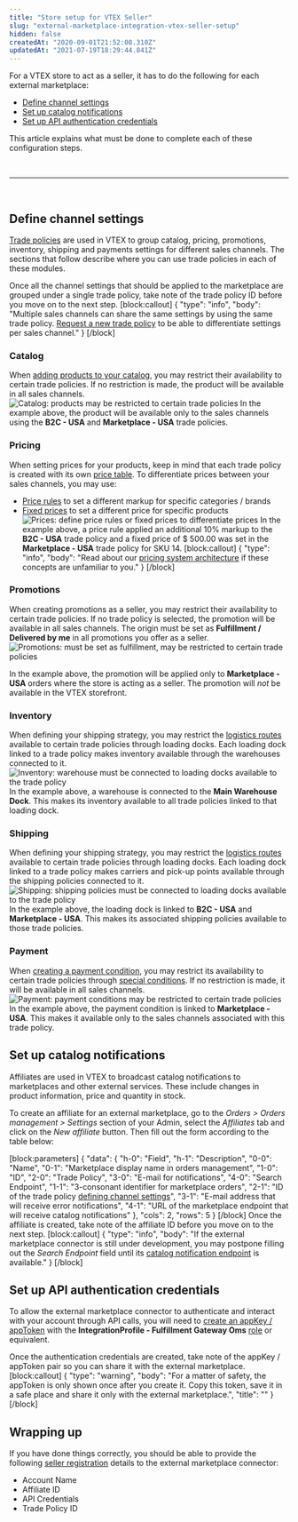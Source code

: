 ```yaml
---
title: "Store setup for VTEX Seller"
slug: "external-marketplace-integration-vtex-seller-setup"
hidden: false
createdAt: "2020-09-01T21:52:08.310Z"
updatedAt: "2021-07-19T18:29:44.841Z"
---
```


For a VTEX store to act as a seller, it has to do the following for each external marketplace:

- [Define channel settings](#define-channel-settings)
- [Set up catalog notifications](#set-up-catalog-notifications)
- [Set up API authentication credentials](#set-up-api-authentication-credentials)

This article explains what must be done to complete each of these configuration steps.

<br/>

---

<br/>

## Define channel settings

[Trade policies](https://help.vtex.com/en/tutorial/o-que-e-uma-politica-comercial--563tbcL0TYKEKeOY4IAgAE) are used in VTEX to group catalog, pricing, promotions, inventory, shipping and payments settings for different sales channels. The sections that follow describe where you can use trade policies in each of these modules.

Once all the channel settings that should be applied to the marketplace are grouped under a single trade policy, take note of the trade policy ID before you move on to the next step.
[block:callout]
{
  "type": "info",
  "body": "Multiple sales channels can share the same settings by using the same trade policy. [Request a new trade policy](https://help.vtex.com/en/faq/how-to-configure-a-new-trade-policy--frequentlyAskedQuestions_700) to be able to differentiate settings per sales channel."
}
[/block]

### Catalog

When [adding products to your catalog](https://help.vtex.com/en/tracks/catalog-101--5AF0XfnjfWeopIFBgs3LIQ/1ROhz3Y7mfSMmCO1I1GxEL), you may restrict their availability to certain trade policies. If no restriction is made, the product will be available in all sales channels.
![Catalog: products may be restricted to certain trade policies](https://cdn.jsdelivr.net/gh/vtexdocs/dev-portal-content@readme-docs/docs/guides/Integration%20Guides/external-marketplace-integration-guide/c824bb5-Screen_Shot_2020-08-31_at_18.00.34_36.png)
In the example above, the product will be available only to the sales channels using the **B2C - USA** and **Marketplace - USA** trade policies.

### Pricing

When setting prices for your products, keep in mind that each trade policy is created with its own [price table](https://help.vtex.com/en/tracks/prices-101--6f8pwCns3PJHqMvQSugNfP/1wAm5m3IUfIj6maBdaRJt8). To differentiate prices between your sales channels, you may use:

- [Price rules](https://help.vtex.com/tracks/prices-101--6f8pwCns3PJHqMvQSugNfP/2rBirbpB7wLnei4dQ9KGMW) to set a different markup for specific categories / brands
- [Fixed prices](https://help.vtex.com/tracks/prices-101--6f8pwCns3PJHqMvQSugNfP/3HxF2u5VwidqnUGnFoKdDy) to set a different price for specific products
  ![Prices: define price rules or fixed prices to differentiate prices](https://cdn.jsdelivr.net/gh/vtexdocs/dev-portal-content@readme-docs/docs/guides/Integration%20Guides/external-marketplace-integration-guide/2145998-Screen_Shot_2020-08-31_at_17.38.41_45.png)
  In the example above, a price rule applied an additional 10% markup to the **B2C - USA** trade policy and a fixed price of $ 500.00 was set in the **Marketplace - USA** trade policy for SKU 14.
[block:callout]
{
  "type": "info",
  "body": "Read about our [pricing system architecture](https://help.vtex.com/tracks/prices-101--6f8pwCns3PJHqMvQSugNfP/7GptzvlPDVM11ojEjywIQx) if these concepts are unfamiliar to you."
}
[/block]

### Promotions

When creating promotions as a seller, you may restrict their availability to certain trade policies. If no trade policy is selected, the promotion will be available in all sales channels. The origin must be set as **Fulfillment / Delivered by me** in all promotions you offer as a seller.
![Promotions: must be set as fulfillment, may be restricted to certain trade policies](https://cdn.jsdelivr.net/gh/vtexdocs/dev-portal-content@readme-docs/docs/guides/Integration%20Guides/external-marketplace-integration-guide/3593ed5-Screen_Shot_2020-08-31_at_18.51.37_56.png)

In the example above, the promotion will be applied only to **Marketplace - USA** orders where the store is acting as a seller. The promotion will *not* be available in the VTEX storefront.

### Inventory

When defining your shipping strategy, you may restrict the [logistics routes](https://help.vtex.com/en/tracks/logistics-101--13TFDwDttPl9ki9OXQhyjx/1xo0jmMDcnAUU5ZOavdQ7M) available to certain trade policies through loading docks. Each loading dock linked to a trade policy makes inventory available through the warehouses connected to it.
![Inventory: warehouse must be connected to loading docks available to the trade policy](https://cdn.jsdelivr.net/gh/vtexdocs/dev-portal-content@readme-docs/docs/guides/Integration%20Guides/external-marketplace-integration-guide/6d85928-Screen_Shot_2020-08-31_at_21.00.58_63.png)
In the example above, a warehouse is connected to the **Main Warehouse Dock**. This makes its inventory available to all trade policies linked to that loading dock.

### Shipping

When defining your shipping strategy, you may restrict the [logistics routes](https://help.vtex.com/en/tracks/logistics-101--13TFDwDttPl9ki9OXQhyjx/1xo0jmMDcnAUU5ZOavdQ7M) available to certain trade policies through loading docks. Each loading dock linked to a trade policy makes carriers and pick-up points available through the shipping policies connected to it.
![Shipping: shipping policies must be connected to loading docks available to the trade policy](https://cdn.jsdelivr.net/gh/vtexdocs/dev-portal-content@readme-docs/docs/guides/Integration%20Guides/external-marketplace-integration-guide/187b2f8-Screen_Shot_2020-08-31_at_21.01.24_69.png)
In the example above, the loading dock is linked to **B2C - USA** and **Marketplace - USA**. This makes its associated shipping policies available to those trade policies.

### Payment

When [creating a payment condition](https://help.vtex.com/en/tracks/payments--6GAS7ZzGAm7AGoEAwDbwJG/6bzGxlz4inf8sKmvZ1c7i3), you may restrict its availability to certain trade policies through [special conditions](https://help.vtex.com/en/tutorial/special-conditions--tutorials_456). If no restriction is made, it will be available in all sales channels.
![Payment: payment conditions may be restricted to certain trade policies](https://cdn.jsdelivr.net/gh/vtexdocs/dev-portal-content@readme-docs/docs/guides/Integration%20Guides/external-marketplace-integration-guide/1090e67-Screen_Shot_2020-08-31_at_22.32.37_75.png)
In the example above, the payment condition is linked to **Marketplace - USA**. This makes it available only to the sales channels associated with this trade policy.

## Set up catalog notifications

Affiliates are used in VTEX to broadcast catalog notifications to marketplaces and other external services. These include changes in product information, price and quantity in stock.

To create an affiliate for an external marketplace, go to the *Orders > Orders management > Settings* section of your Admin, select the *Affiliates* tab and click on the *New affiliate* button. Then fill out the form according to the table below:

[block:parameters]
{
  "data": {
    "h-0": "Field",
    "h-1": "Description",
    "0-0": "Name",
    "0-1": "Marketplace display name in orders management",
    "1-0": "ID",
    "2-0": "Trade Policy",
    "3-0": "E-mail for notifications",
    "4-0": "Search Endpoint",
    "1-1": "3-consonant identifier for marketplace orders",
    "2-1": "ID of the trade policy [defining channel settings](#define-channel-settings)",
    "3-1": "E-mail address that will receive error notifications",
    "4-1": "URL of the marketplace endpoint that will receive catalog notifications"
  },
  "cols": 2,
  "rows": 5
}
[/block]
Once the affiliate is created, take note of the affiliate ID before you move on to the next step.
[block:callout]
{
  "type": "info",
  "body": "If the external marketplace connector is still under development, you may postpone filling out the *Search Endpoint* field until its [catalog notification endpoint](#) is available."
}
[/block]

## Set up API authentication credentials

To allow the external marketplace connector to authenticate and interact  with your account through API calls, you will need to [create an appKey / appToken](https://developers.vtex.com/docs/getting-started-authentication#creating-the-appkey-and-apptoken) with the **IntegrationProfile - Fulfillment Gateway Oms** [role](https://help.vtex.com/en/tutorial/access-profiles--7HKK5Uau2H6wxE1rH5oRbc#integrationprofile-fulfillment-gateway-oms) or equivalent.

Once the authentication credentials are created, take note of the appKey / appToken pair so you can share it with the external marketplace.
[block:callout]
{
  "type": "warning",
  "body": "For a matter of safety, the appToken is only shown once after you create it. Copy this token, save it in a safe place and share it only with the external marketplace.",
  "title": ""
}
[/block]

## Wrapping up

If you have done things correctly, you should be able to provide the following [seller registration](https://developers.vtex.com/docs/external-marketplace-integration-connector#seller-registration) details to the external marketplace connector:

- Account Name
- Affiliate ID
- API Credentials
- Trade Policy ID
